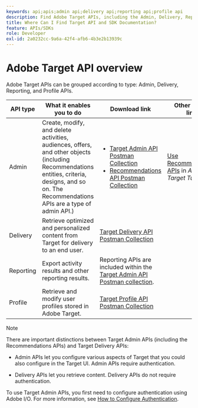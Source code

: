 ```yaml
---
keywords: api;apis;admin api;delivery api;reporting api;profile api
description: Find Adobe Target APIs, including the Admin, Delivery, Reporting, and Profile APIs.
title: Where Can I Find Target API and SDK Documentation?
feature: APIs/SDKs
role: Developer
exl-id: 2a0232cc-9a6a-42f4-afb6-4b3e2b13939c
---
```

# Adobe Target API overview
 
Adobe Target APIs can be grouped according to type: Admin, Delivery, Reporting, and Profile APIs.
 
|API type|What it enables you to do|Download link|Other helpful links|
| --- | --- | --- |--- |
|Admin|Create, modify, and delete activities, audiences, offers, and other objects (including Recommendations entities, criteria, designs, and so on. The Recommendations APIs are a type of admin API.)|<UL><li>[Target Admin API Postman Collection](https://developers.adobetarget.com/api/#admin-postman-collection)</li><li>[Recommendations API Postman Collection](https://developers.adobetarget.com/api/recommendations/#section/Postman)</li></ul>|[Use Recommendations APIs](https://experienceleague.adobe.com/docs/target-learn/recommendations-api-tutorial/recs-api-overview.html) in *Adobe Target Tutorials*|
|Delivery|Retrieve optimized and personalized content from Target for delivery to an end user.|[Target Delivery API Postman Collection](https://developers.adobetarget.com/api/delivery-api/#section/Getting-Started/Postman-Collection)||
|Reporting|Export activity results and other reporting results.|Reporting APIs are included within the [Target Admin API Postman collection](https://developers.adobetarget.com/api/#admin-postman-collection).||
|Profile|Retrieve and modify user profiles stored in Adobe Target.|[Target Profile API Postman Collection](https://developers.adobetarget.com/api/#profiles)||

>[!NOTE]
>
>There are important distinctions between Target Admin APIs (including the Recommendations APIs) and Target Delivery APIs:
>
>* Admin APIs let you configure various aspects of Target that you could also configure in the Target UI. Admin APIs require authentication.
>
>* Delivery APIs let you retrieve content. Delivery APIs do not require authentication.
>
>To use Target Admin APIs, you first need to configure authentication using Adobe I/O. For more information, see [How to Configure Authentication](../guides/index.md).
